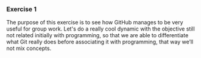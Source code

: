 ### Exercise 1

The purpose of this exercise is to see how GitHub manages to be very useful for group work. Let's do a really cool dynamic with the objective still not related initially with programming, so that we are able to differentiate what Git really does before associating it with programming, that way we’ll not mix concepts.

